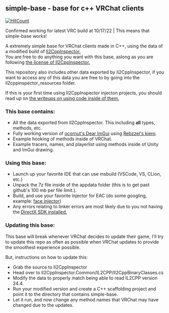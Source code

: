 ## simple-base - base for c++ VRChat clients
[![HitCount](https://hits.dwyl.com/notunixian/simple-base.svg?style=flat-square)](http://hits.dwyl.com/notunixian/simple-base)

Confirmed working for latest VRC build at 10/17/22 | This means that simple-base works!

A extremely simple base for VRChat clients made in C++, using the data of a modified build of [Il2CppInspector.](https://github.com/djkaty/Il2CppInspector)\
You are free to do anything you want with this base, aslong as you are following [the license of Il2CppInspector.](https://github.com/djkaty/Il2CppInspector/blob/master/LICENSE)

This repository also includes other data exported by Il2CppInspector, if you want to access any of this data you are free to by going into the il2cppinspector_resources folder.

If this is your first time using Il2CppInspector injecton projects, you should read up on [the writeups on using code inside of them.](https://katyscode.wordpress.com/2021/01/14/il2cppinspector-tutorial-working-with-code-in-il2cpp-dll-injection-projects/)

### This base contains:

* All the data exported from Il2CppInspector. This including **all** types, methods, etc.
* Fully working version of [ocornut's Dear ImGui](https://github.com/ocornut/imgui) using [Rebzzel's kiero](https://github.com/Rebzzel/kiero).
* Example hooking of methods inside of VRChat.
* Example tracers, names, and playerlist using methods inside of Unity and ImGui drawing.

### Using this base:
* Launch up your favorite IDE that can use msbuild (VSCode, VS, CLion, etc.)
* Unpack the 7z file inside of the appdata folder (this is to get past github's 100 mb per file limit.).
* Build, and use your favorite injector for EAC (do some googling, example: [face injector](https://github.com/Vazzupov/face-injector-fixed))
* Any errors relating to linker errors are most likely due to you not having the [DirectX SDK installed.](https://www.microsoft.com/en-us/download/details.aspx?id=6812)

### Updating this base:
This base will break whenever VRChat decides to update their game, I'll try to update this repo as often as possible when VRChat updates to provide the smoothest experience possible.

But, instructions on how to update this:
* Grab the source to Il2CppInspector
* Head over to Il2CppInspector.Common/IL2CPP/Il2CppBinaryClasses.cs
* Modify the data to properly match being able to read IL2CPP version 24.4.
* Run your modified version and create a C++ scaffolding project and point it to the directory that contains simple-base.
* Let it run, and now change any method names that VRChat may have changed due to the updates.
